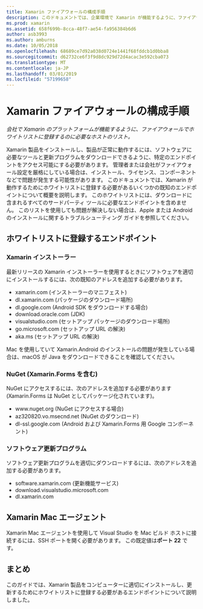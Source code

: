 ```yaml
---
title: Xamarin ファイアウォールの構成手順
description: このドキュメントでは、企業環境で Xamarin が機能するように、ファイアウォールでホワイトリストに登録する必要があるホストのリストを示します。
ms.prod: xamarin
ms.assetid: 658f699b-8cca-48f7-ae54-fa956384b6d6
author: asb3993
ms.author: amburns
ms.date: 10/05/2018
ms.openlocfilehash: 68689ce7d92a038d0724e1441f68fddcb1d0bba8
ms.sourcegitcommit: d62732ce6f3f9d8dc929d72d4acac3e592cba073
ms.translationtype: MT
ms.contentlocale: ja-JP
ms.lasthandoff: 03/01/2019
ms.locfileid: "57199658"
---
```

# <a name="xamarin-firewall-configuration-instructions"></a>Xamarin ファイアウォールの構成手順

_会社で Xamarin のプラットフォームが機能するように、ファイアウォールでホワイトリストに登録するのに必要なホストのリスト。_

Xamarin 製品をインストールし、製品が正常に動作するには、ソフトウェアに必要なツールと更新プログラムをダウンロードできるように、特定のエンドポイントをアクセス可能にする必要があります。 管理者または会社がファイアウォール設定を厳格にしている場合は、インストール、ライセンス、コンポーネントなどで問題が発生する可能性があります。 このドキュメントでは、Xamarin が動作するためにホワイトリストに登録する必要があるいくつかの既知のエンドポイントについて概要を説明します。 このホワイトリストには、ダウンロードに含まれるすべてのサードパーティ ツールに必要なエンドポイントを含めません。 このリストを使用しても問題が解決しない場合は、Apple または Android のインストールに関するトラブルシューティング ガイドを参照してください。

## <a name="endpoints-to-whitelist"></a>ホワイトリストに登録するエンドポイント

### <a name="xamarin-installer"></a>Xamarin インストーラー

最新リリースの Xamarin インストーラーを使用するときにソフトウェアを適切にインストールするには、次の既知のアドレスを追加する必要があります。

- xamarin.com (インストーラーのマニフェスト)
- dl.xamarin.com (パッケージのダウンロード場所)
- dl.google.com (Android SDK をダウンロードする場合)
- download.oracle.com (JDK)
- visualstudio.com (セットアップ パッケージのダウンロード場所)
- go.microsoft.com (セットアップ URL の解決)
- aka.ms (セットアップ URL の解決)

Mac を使用していて Xamarin.Android のインストールの問題が発生している場合は、macOS が Java をダウンロードできることを確認してください。

### <a name="nuget-including-xamarinforms"></a>NuGet (Xamarin.Forms を含む)

NuGet にアクセスするには、次のアドレスを追加する必要があります (Xamarin.Forms は NuGet としてパッケージ化されています)。

- www\.nuget.org (NuGet にアクセスする場合)
- az320820.vo.msecnd.net (NuGet のダウンロード)
- dl-ssl.google.com (Android および Xamarin.Forms 用 Google コンポーネント)

### <a name="software-updates"></a>ソフトウェア更新プログラム

ソフトウェア更新プログラムを適切にダウンロードするには、次のアドレスを追加する必要があります。

- software.xamarin.com (更新機能サービス)
- download.visualstudio.microsoft.com
- dl.xamarin.com

## <a name="xamarin-mac-agent"></a>Xamarin Mac エージェント

Xamarin Mac エージェントを使用して Visual Studio を Mac ビルド ホストに接続するには、SSH ポートを開く必要があります。 この既定値は**ポート 22** です。

## <a name="summary"></a>まとめ

このガイドでは、Xamarin 製品をコンピューターに適切にインストールし、更新するためにホワイトリストに登録する必要があるエンドポイントについて説明しました。
